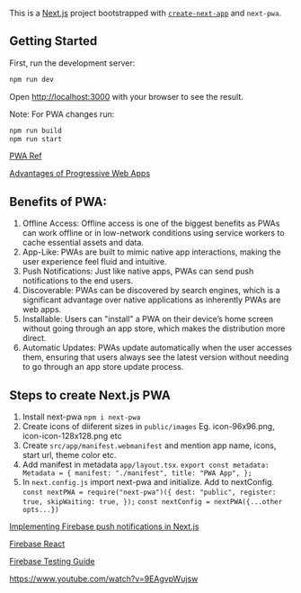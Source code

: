 This is a [Next.js](https://nextjs.org/) project bootstrapped with [`create-next-app`](https://github.com/vercel/next.js/tree/canary/packages/create-next-app) and `next-pwa`.

## Getting Started

First, run the development server:

```bash
npm run dev
```
Open [http://localhost:3000](http://localhost:3000) with your browser to see the result.

Note: For PWA changes run:
```bash
npm run build
npm run start
```

[PWA Ref](https://levelup.gitconnected.com/turn-your-next-js-app-into-a-progressive-web-app-pwa-cd6290330690)

[Advantages of Progressive Web Apps](https://stackademic.com/blog/adding-pwa-to-next-js-with-app-directory-simple-guide)
## Benefits of PWA:

1. Offline Access: Offline access is one of the biggest benefits as PWAs can work offline or in low-network conditions using service workers to cache essential assets and data.
2. App-Like: PWAs are built to mimic native app interactions, making the user experience feel fluid and intuitive.
3. Push Notifications: Just like native apps, PWAs can send push notifications to the end users.
4. Discoverable: PWAs can be discovered by search engines, which is a significant advantage over native applications as inherently PWAs are web apps.
5. Installable: Users can "install" a PWA on their device’s home screen without going through an app store, which makes the distribution more direct.
6. Automatic Updates: PWAs update automatically when the user accesses them, ensuring that users always see the latest version without needing to go through an app store update process.

## Steps to create Next.js PWA

1. Install next-pwa
   `npm i next-pwa`
2. Create icons of diiferent sizes in `public/images`
   Eg. icon-96x96.png, icon-icon-128x128.png etc
3. Create `src/app/manifest.webmanifest` and mention app name, icons, start url, theme color etc.
4. Add manifest in metadata `app/layout.tsx`.
   `export const metadata: Metadata = {
    manifest: "./manifest",
    title: "PWA App",
};`
5. In `next.config.js` import next-pwa and initialize. Add to nextConfig.
   `const nextPWA = require("next-pwa")({
    dest: "public",
    register: true,
    skipWaiting: true,
});`
   `const nextConfig = nextPWA({...other opts...})`

[Implementing Firebase push notifications in Next.js](https://www.mbloging.com/post/implementing-firebase-push-notifications-in-next-js-a-step-by-step-guide)

[Firebase React](https://medium.com/simform-engineering/firebase-cloud-messaging-in-react-a-comprehensive-guide-b5e325452f97)

[Firebase Testing Guide](https://apoorv487.medium.com/testing-fcm-push-notification-http-v1-through-oauth-2-0-playground-postman-terminal-part-2-7d7a6a0e2fa0)

https://www.youtube.com/watch?v=9EAgvpWujsw
